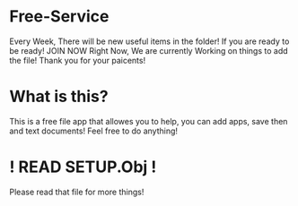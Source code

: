 # Free-Service
Every Week, There will be new useful items in the folder! If you are ready to be ready! JOIN NOW
Right Now, We are currently Working on things to add the file! Thank you for your paicents!
# What is this?
This is a free file app that allowes you to help, you can add apps, save then and text documents!
Feel free to do anything!
# ! READ SETUP.Obj !
Please read that file for more things!

